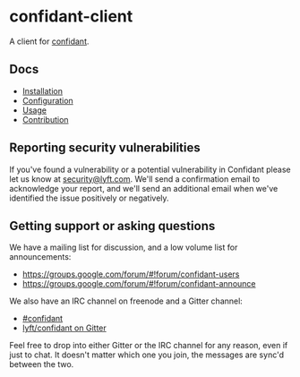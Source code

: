 confidant-client 
================

A client for [confidant](https://lyft.github.io).

Docs
----

* [Installation](https://lyft.github.io/confidant/install)
* [Configuration](https://lyft.github.io/confidant/configuration)
* [Usage](https://lyft.github.io/confidant/using_confidant)
* [Contribution](https://lyft.github.io/confidant/contributing)

Reporting security vulnerabilities
----------------------------------

If you've found a vulnerability or a potential vulnerability in Confidant
please let us know at security@lyft.com. We'll send a confirmation email to
acknowledge your report, and we'll send an additional email when we've
identified the issue positively or negatively.

Getting support or asking questions
-----------------------------------

We have a mailing list for discussion, and a low volume list for announcements:

* https://groups.google.com/forum/#!forum/confidant-users
* https://groups.google.com/forum/#!forum/confidant-announce

We also have an IRC channel on freenode and a Gitter channel:

* [#confidant](http://webchat.freenode.net/?channels=confidant)
* [lyft/confidant on Gitter](https://gitter.im/lyft/confidant)

Feel free to drop into either Gitter or the IRC channel for any reason, even
if just to chat. It doesn't matter which one you join, the messages are sync'd
between the two.
